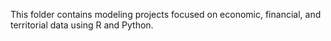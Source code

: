 This folder contains modeling projects focused on economic, financial, and territorial data using R and Python.
